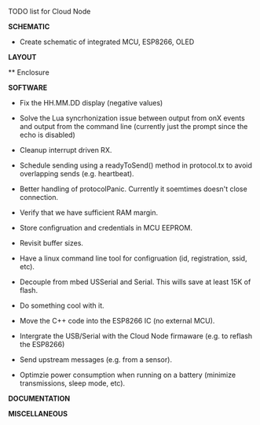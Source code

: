 TODO list for Cloud Node

**SCHEMATIC**
* Create schematic of integrated MCU, ESP8266, OLED


**LAYOUT**


** Enclosure


**SOFTWARE**
* Fix the HH.MM.DD display (negative values)
* Solve the Lua syncrhonization issue between output from onX events and output from the command line (currently just the prompt since the echo is disabled)
* Cleanup interrupt driven RX.
* Schedule sending using a readyToSend() method in protocol.tx to avoid overlapping sends (e.g. heartbeat).
* Better handling of protocolPanic. Currently it soemtimes doesn't close connection.
* Verify that we have sufficient RAM margin.

* Store configruation and credentials in MCU EEPROM.
* Revisit buffer sizes.
* Have a linux command line tool for configruation (id, registration, ssid, etc).
* Decouple from mbed USSerial and Serial. This wills save at least 15K of flash.
* Do something cool with it.
* Move the C++ code into the ESP8266 IC (no external MCU).
* Intergrate the USB/Serial with the Cloud Node firmaware (e.g. to reflash the ESP8266)
* Send upstream messages (e.g. from a sensor).
* Optimzie power consumption when running on a battery (minimize transmissions, sleep mode, etc).

**DOCUMENTATION**


**MISCELLANEOUS**




